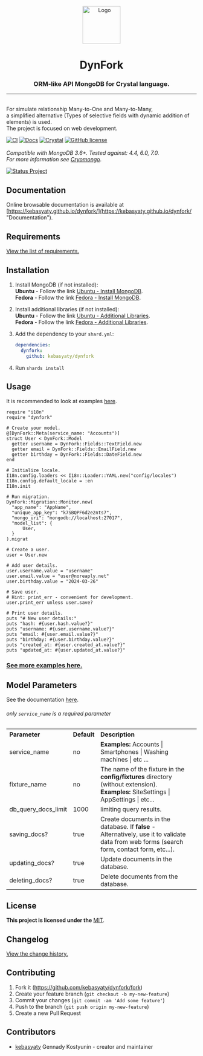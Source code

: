 <p></p>
<div align="center">
  <p>
    <a href="https://github.com/kebasyaty/dynfork" target="_blank">
      <img
        height="100"
        alt="Logo"
        src="https://github.com/kebasyaty/dynfork/raw/v0/logo/logo.svg">
    </a>
  </p>
  <p>
    <h1>DynFork</h1>
    <h3>ORM-like API MongoDB for Crystal language.</h3>
  </p>
</div>

<hr>

<br>
For simulate relationship Many-to-One and Many-to-Many,
<br>
a simplified alternative (Types of selective fields with dynamic addition of elements) is used.
<br>
The project is focused on web development.

[![CI](https://github.com/kebasyaty/dynfork/workflows/CI/badge.svg)](https://github.com/kebasyaty/dynfork/actions)
[![Docs](https://img.shields.io/badge/docs-available-brightgreen.svg)](https://kebasyaty.github.io/dynfork/)
[![Crystal](https://img.shields.io/badge/crystal-v1.10%2B-red)](https://crystal-lang.org/)
[![GitHub license](https://badgen.net/github/license/kebasyaty/dynfork)](https://github.com/kebasyaty/dynfork/blob/v0/LICENSE)
<br>
<br>
_Compatible with MongoDB 3.6+. Tested against: 4.4, 6.0, 7.0._
<br>
_For more information see [Cryomongo](https://github.com/elbywan/cryomongo "Cryomongo")_.

<p>
  <a href="https://github.com/kebasyaty/dynfork" target="_blank">
    <img src="https://github.com/kebasyaty/dynfork/raw/v0/pictures/status_project/Status_Project-Development-.svg"
      alt="Status Project">
  </a>
</p>

## Documentation

Online browsable documentation is available at [https://kebasyaty.github.io/dynfork/](https://kebasyaty.github.io/dynfork/ "Documentation").

## Requirements

[View the list of requirements.](https://github.com/kebasyaty/dynfork/blob/v0/REQUIREMENTS.md "Requirements")

## Installation

1. Install MongoDB (if not installed):<br>
   **Ubuntu** - Follow the link [Ubuntu - Install MongoDB](https://github.com/kebasyaty/dynfork/blob/v0/UBUNTU_INSTALL_MONGODB.md "Ubuntu - Install MongoDB").<br>
   **Fedora** - Follow the link [Fedora - Install MongoDB](https://github.com/kebasyaty/dynfork/blob/v0/FEDORA_INSTALL_MONGODB.md "Fedora - Install MongoDB").

2. Install additional libraries (if not installed):<br>
   **Ubuntu** - Follow the link [Ubuntu - Additional Libraries](https://github.com/kebasyaty/dynfork/blob/v0/UBUNTU_ADDITIONAL_LIBRARIES.md "Additional Libraries").<br>
   **Fedora** - Follow the link [Fedora - Additional Libraries](https://github.com/kebasyaty/dynfork/blob/v0/FEDORA_ADDITIONAL_LIBRARIES.md "Fedora - Additional Libraries").

3. Add the dependency to your `shard.yml`:

   ```yaml
   dependencies:
     dynfork:
       github: kebasyaty/dynfork
   ```

4. Run `shards install`

## Usage

It is recommended to look at examples [here](https://github.com/kebasyaty/dynfork/tree/v0/examples "here").

```crystal
require "i18n"
require "dynfork"

# Create your model.
@[DynFork::Meta(service_name: "Accounts")]
struct User < DynFork::Model
  getter username = DynFork::Fields::TextField.new
  getter email = DynFork::Fields::EmailField.new
  getter birthday = DynFork::Fields::DateField.new
end

# Initialize locale.
I18n.config.loaders << I18n::Loader::YAML.new("config/locales")
I18n.config.default_locale = :en
I18n.init

# Run migration.
DynFork::Migration::Monitor.new(
  "app_name": "AppName",
  "unique_app_key": "k7SBQPF6d2e2nts7",
  "mongo_uri": "mongodb://localhost:27017",
  "model_list": {
      User,
  }
).migrat

# Create a user.
user = User.new

# Add user details.
user.username.value = "username"
user.email.value = "user@noreaply.net"
user.birthday.value = "2024-03-26"

# Save user.
# Hint: print_err - convenient for development.
user.print_err unless user.save?

# Print user details.
puts "# New user details:"
puts "hash: #{user.hash.value?}"
puts "username: #{user.username.value?}"
puts "email: #{user.email.value?}"
puts "birthday: #{user.birthday.value?}"
puts "created_at: #{user.created_at.value?}"
puts "updated_at: #{user.updated_at.value?}"
```

### [See more examples here.](https://github.com/kebasyaty/dynfork/tree/v0/examples "See more examples here.")

## Model Parameters

See the documentation [here](https://kebasyaty.github.io/dynfork/DynFork/Meta.html "here").

###### only `service_name` is a required parameter

<div>
   <table>
     <tr>
       <th align="left">Parameter</th>
       <th align="left">Default</th>
       <th align="left">Description</th>
     </tr>
     <tr>
       <td align="left">service_name</td>
       <td align="left">no</td>
       <td align="left"><b>Examples:</b> Accounts | Smartphones | Washing machines | etc ... </td>
     </tr>
     <tr>
       <td align="left">fixture_name</td>
       <td align="left">no</td>
       <td align="left">
         The name of the fixture in the <b>config/fixtures</b> directory (without extension).
         <br>
         <b>Examples:</b> SiteSettings | AppSettings | etc...
       </td>
     </tr>
     <tr>
       <td align="left">db_query_docs_limit</td>
       <td align="left">1000</td>
       <td align="left">limiting query results.</td>
     </tr>
     <tr>
       <td align="left">saving_docs?</td>
       <td align="left">true</td>
       <td align="left">Create documents in the database. If <b>false</b> - Alternatively, use it to validate data from web forms (search form, contact form, etc...).</td>
     </tr>
     <tr>
       <td align="left">updating_docs?</td>
       <td align="left">true</td>
       <td align="left">Update documents in the database.</td>
     </tr>
     <tr>
       <td align="left">deleting_docs?</td>
       <td align="left">true</td>
       <td align="left">Delete documents from the database.</td>
     </tr>
   </table>
</div>

## License

**This project is licensed under the** [MIT](https://github.com/kebasyaty/dynfork/blob/v0/LICENSE "MIT").

## Changelog

[View the change history.](https://github.com/kebasyaty/dynfork/blob/v0/CHANGELOG.md "Changelog")

## Contributing

1. Fork it (<https://github.com/kebasyaty/dynfork/fork>)
2. Create your feature branch (`git checkout -b my-new-feature`)
3. Commit your changes (`git commit -am 'Add some feature'`)
4. Push to the branch (`git push origin my-new-feature`)
5. Create a new Pull Request

## Contributors

- [kebasyaty](https://github.com/kebasyaty) Gennady Kostyunin - creator and maintainer
